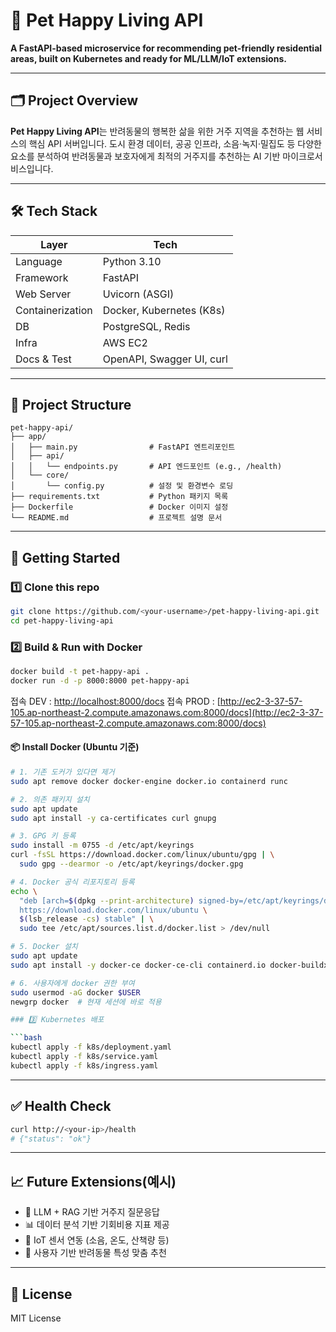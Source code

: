 # 🐾 Pet Happy Living API

**A FastAPI-based microservice for recommending pet-friendly residential areas, built on Kubernetes and ready for ML/LLM/IoT extensions.**

---

## 🗂️ Project Overview

**Pet Happy Living API**는 반려동물의 행복한 삶을 위한 거주 지역을 추천하는 웹 서비스의 핵심 API 서버입니다. 도시 환경 데이터, 공공 인프라, 소음·녹지·밀집도 등 다양한 요소를 분석하여 반려동물과 보호자에게 최적의 거주지를 추천하는 AI 기반 마이크로서비스입니다.

---

## 🛠️ Tech Stack

| Layer            | Tech                             |
|------------------|----------------------------------|
| Language         | Python 3.10                      |
| Framework        | FastAPI                         |
| Web Server       | Uvicorn (ASGI)                   |
| Containerization | Docker, Kubernetes (K8s)         |
| DB               | PostgreSQL, Redis                |
| Infra            | AWS EC2                          |
| Docs & Test      | OpenAPI, Swagger UI, curl        |

---

## 📁 Project Structure

```
pet-happy-api/
├── app/
│   ├── main.py                # FastAPI 엔트리포인트
│   ├── api/
│   │   └── endpoints.py       # API 엔드포인트 (e.g., /health)
│   └── core/
│       └── config.py          # 설정 및 환경변수 로딩
├── requirements.txt           # Python 패키지 목록
├── Dockerfile                 # Docker 이미지 설정
└── README.md                  # 프로젝트 설명 문서
```

---

## 🚀 Getting Started

### 1️⃣ Clone this repo

```bash
git clone https://github.com/<your-username>/pet-happy-living-api.git
cd pet-happy-living-api
```

### 2️⃣ Build & Run with Docker

```bash
docker build -t pet-happy-api .
docker run -d -p 8000:8000 pet-happy-api
```

접속 DEV  : [http://localhost:8000/docs](http://localhost:8000/docs)
접속 PROD : [http://ec2-3-37-57-105.ap-northeast-2.compute.amazonaws.com:8000/docs](http://ec2-3-37-57-105.ap-northeast-2.compute.amazonaws.com:8000/docs)

#### 📦 Install Docker (Ubuntu 기준)

```bash
# 1. 기존 도커가 있다면 제거
sudo apt remove docker docker-engine docker.io containerd runc

# 2. 의존 패키지 설치
sudo apt update
sudo apt install -y ca-certificates curl gnupg

# 3. GPG 키 등록
sudo install -m 0755 -d /etc/apt/keyrings
curl -fsSL https://download.docker.com/linux/ubuntu/gpg | \
  sudo gpg --dearmor -o /etc/apt/keyrings/docker.gpg

# 4. Docker 공식 리포지토리 등록
echo \
  "deb [arch=$(dpkg --print-architecture) signed-by=/etc/apt/keyrings/docker.gpg] \
  https://download.docker.com/linux/ubuntu \
  $(lsb_release -cs) stable" | \
  sudo tee /etc/apt/sources.list.d/docker.list > /dev/null

# 5. Docker 설치
sudo apt update
sudo apt install -y docker-ce docker-ce-cli containerd.io docker-buildx-plugin docker-compose-plugin

# 6. 사용자에게 docker 권한 부여
sudo usermod -aG docker $USER
newgrp docker  # 현재 세션에 바로 적용

### 3️⃣ Kubernetes 배포

```bash
kubectl apply -f k8s/deployment.yaml
kubectl apply -f k8s/service.yaml
kubectl apply -f k8s/ingress.yaml
```

---

## ✅ Health Check

```bash
curl http://<your-ip>/health
# {"status": "ok"}
```

---

## 📈 Future Extensions(예시)

- 🧠 LLM + RAG 기반 거주지 질문응답
- 📊 데이터 분석 기반 기회비용 지표 제공
- 📡 IoT 센서 연동 (소음, 온도, 산책량 등)
- 🐶 사용자 기반 반려동물 특성 맞춤 추천

---

## 📝 License

MIT License
